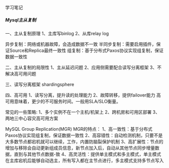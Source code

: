 学习笔记

##### Mysql主从复制

一、主从复制原理
1、主库写binlog
2、从库relay log

异步复制：网络或机器故障，会造成数据不一致
半同步复制：需要启用插件，保证Source和Replica最终一致性
组复制：基于分布式Paxos协议实现组复制，保证数据一致性

二、主从复制的局限性
1、主从延迟问题
2、应用侧需要配合读写分离框架
3、不解决高可用问题

三、读写分离框架 shardingsphere

四、高可用
1、读写分离，提升读的处理能力
2、故障转移，提供failover能力
高可用意味着，更少的不可服务时间。一般用SLA/SLO衡量。

常见的一些策略:
1、多个实例不在一个主机/机架上
2、跨机房和可用区部署
3、两地三中心容灾高可用方案

MySQL Group Replication(MGR)
MGR的特点：
1、高一致性：基于分布式Paxos协议实现组复制，保证数据一致性
2、高容错性：自动检测机制，只要不是大多数节点都宕机就可以继续，工作，内置防脑裂保护机制
3、高扩展性：节点的增加与移除会自动更新组成员信息，新节点加入后，自动从其他节点同步增量数据，直到与其他节点数据-致
4、高灵活性：提供单主模式和多主模式，单主模式在主库宕机后能够自动选主，所有写入都在主节点进行，多主模式支持多节点写入